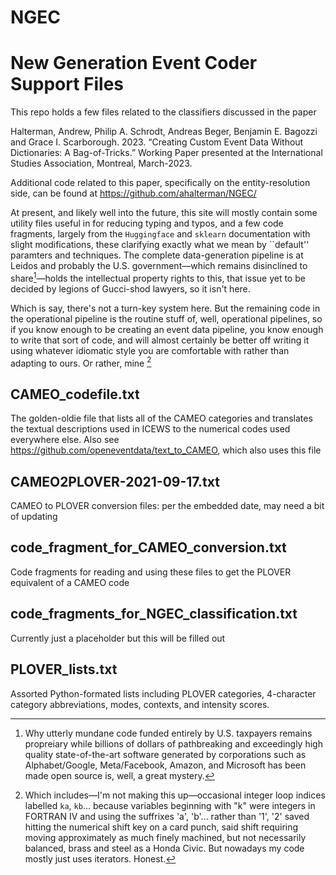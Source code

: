 # NGEC
# New Generation Event Coder Support Files

This repo holds a few files related to the classifiers discussed in the paper 

Halterman, Andrew, Philip A. Schrodt, Andreas Beger, Benjamin E. Bagozzi and Grace I.
Scarborough. 2023. “Creating Custom Event Data Without Dictionaries: A Bag-of-Tricks.”
Working Paper presented at the International Studies Association, Montreal, March-2023.

Additional code related to this paper, specifically on the entity-resolution side, can be found at https://github.com/ahalterman/NGEC/

At present, and likely well into the future, this site will mostly contain some utility files useful in for reducing typing and typos, and a few code fragments, largely from the `Huggingface` and `sklearn` documentation with slight modifications, these clarifying exactly what we mean by ``default'' paramters and techniques. The complete data-generation pipeline is at Leidos and probably the U.S. government—which remains disinclined to share[^1]—holds the intellectual property rights to this, that issue yet to be decided by legions of Gucci-shod lawyers, so it isn't here.

Which is say, there's not a turn-key system here. But the remaining code in the operational pipeline is the routine stuff of, well, operational pipelines, so if you know enough to be creating an event data pipeline, you know enough to write that sort of code, and will almost certainly be better off writing it using whatever idiomatic style you are comfortable with rather than adapting to ours. Or rather, mine [^2]


## CAMEO_codefile.txt

The golden-oldie file that lists all of the CAMEO categories and translates the textual descriptions used in ICEWS to the numerical codes used everywhere else. Also see https://github.com/openeventdata/text_to_CAMEO, which also uses this file

## CAMEO2PLOVER-2021-09-17.txt

CAMEO to PLOVER conversion files: per the embedded date, may need a bit of updating

## code_fragment_for_CAMEO_conversion.txt

Code fragments for reading and using these files to get the PLOVER equivalent of a CAMEO code

## code_fragments_for_NGEC_classification.txt

Currently just a placeholder but this will be filled out

## PLOVER_lists.txt

Assorted Python-formated lists including PLOVER categories, 4-character category abbreviations, modes, contexts, and intensity scores.



[^1]: Why utterly mundane code funded entirely by U.S. taxpayers remains propreiary while billions of dollars of pathbreaking and exceedingly high quality state-of-the-art software generated by corporations such as Alphabet/Google, Meta/Facebook, Amazon, and Microsoft has been made open source is, well, a great mystery.

[^2]: Which includes—I'm not making this up—occasional integer loop indices labelled `ka`, `kb`... because variables beginning with "k" were integers in FORTRAN IV and using the suffrixes 'a', 'b'... rather than '1', '2' saved hitting the numerical shift key on a card punch, said shift requiring moving approximately as much finely machined, but not necessarily balanced, brass and steel as a Honda Civic. But nowadays my code mostly just uses iterators. Honest.
